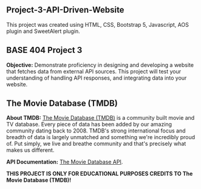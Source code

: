 ## Project-3-API-Driven-Website

This project was created using HTML, CSS, Bootstrap 5, Javascript, AOS plugin and SweetAlert plugin.

## BASE 404 Project 3

__Objective:__ Demonstrate proficiency in designing and developing a website that fetches data from external API sources. This project will test your understanding of handling API responses, and integrating data into your website.

## The Movie Database (TMDB)

__About TMDB:__ [The Movie Database (TMDB)](https://www.themoviedb.org/) is a community built movie and TV database. Every piece of data has been added by our amazing community dating back to 2008. TMDB's strong international focus and breadth of data is largely unmatched and something we're incredibly proud of. Put simply, we live and breathe community and that's precisely what makes us different.

__API Documentation:__ [The Movie Database API](https://developer.themoviedb.org/reference/intro/getting-started).

__THIS PROJECT IS ONLY FOR EDUCATIONAL PURPOSES CREDITS TO The Movie Database (TMDB)!__